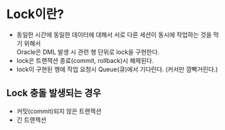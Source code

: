 # Lock이란?
- 동일한 시간에 동일한 데이터에 대해서 서로 다른 세션이 동시에 작업하는 것을 막기 위해서<br>
  Oracle은 DML 발생 시 관련 행 단위로 lock을 구현한다.
- lock은 트랜잭션 종료(commit, rollback)시 해제된다.
- lock이 구현된 행에 작업 요청시 Queue(큐)에서 기다린다. (커서만 깜빡거린다.)


## Lock 충돌 발생되는 경우 
- 커밋(commit)되지 않은 트랜젝션
- 긴 트랜젝션 




